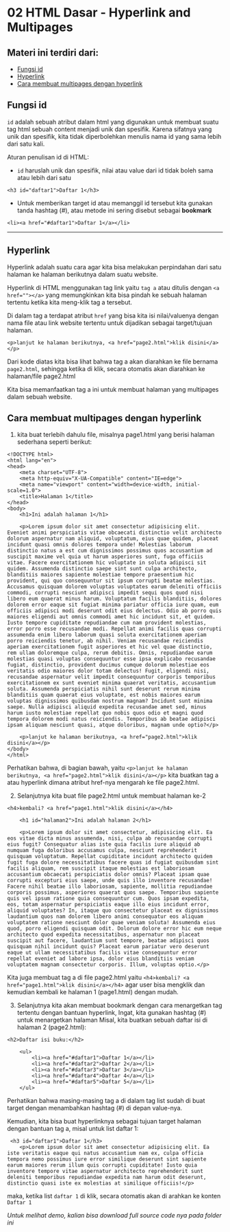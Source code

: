 # 02 HTML Dasar - Hyperlink and Multipages

## Materi ini terdiri dari:
- [Fungsi id](https://github.com/Juwono136/SCB_Coding/tree/master/02%20HTML%20Dasar%20-%20Hyperlink%20and%20Multipages#fungsi-id)
- [Hyperlink](https://github.com/Juwono136/SCB_Coding/tree/master/02%20HTML%20Dasar%20-%20Hyperlink%20and%20Multipages#hyperlink)
- [Cara membuat multipages dengan hyperlink](https://github.com/Juwono136/SCB_Coding/tree/master/02%20HTML%20Dasar%20-%20Hyperlink%20and%20Multipages#cara-membuat-multipages-dengan-hyperlink)

## Fungsi id
`id` adalah sebuah atribut dalam html yang digunakan untuk membuat suatu tag html sebuah content menjadi unik dan spesifik.
Karena sifatnya yang unik dan spesifik, kita tidak diperbolehkan menulis nama id yang sama lebih dari satu kali.

Aturan penulisan id di HTML:
- `id` haruslah unik dan spesifik, nilai atau value dari id tidak boleh sama atau lebih dari satu
```html5
<h3 id="daftar1">Daftar 1</h3>
```

- Untuk memberikan target id atau memanggil id tersebut kita gunakan tanda hashtag (#), atau metode ini sering disebut sebagai **bookmark**
```html5
<li><a href="#daftar1">Daftar 1</a></li>
```

___

## Hyperlink
Hyperlink adalah suatu cara agar kita bisa melakukan perpindahan dari satu halaman ke halaman berikutnya dalam suatu website.

Hyperlink di HTML menggunakan tag link yaitu `tag a` atau ditulis dengan `<a href=""></a>` yang memungkinkan kita bisa pindah ke sebuah halaman tertentu ketika kita meng-klik tag a tersebut.

Di dalam tag a terdapat atribut `href` yang bisa kita isi nilai/valuenya dengan nama file atau link website tertentu untuk dijadikan sebagai target/tujuan halaman.

```html5
<p>lanjut ke halaman berikutnya, <a href="page2.html">klik disini</a></p>
```

Dari kode diatas kita bisa lihat bahwa tag a akan diarahkan ke file bernama `page2.html`, sehingga ketika di klik, secara otomatis akan diarahkan ke halaman/file page2.html

Kita bisa memanfaatkan tag a ini untuk membuat halaman yang multipages dalam sebuah website.

## Cara membuat multipages dengan hyperlink
1. kita buat terlebih dahulu file, misalnya page1.html yang berisi halaman sederhana seperti berikut:
```html5
<!DOCTYPE html>
<html lang="en">
<head>
    <meta charset="UTF-8">
    <meta http-equiv="X-UA-Compatible" content="IE=edge">
    <meta name="viewport" content="width=device-width, initial-scale=1.0">
    <title>Halaman 1</title>
</head>
<body>
    <h1>Ini adalah halaman 1</h1>

    <p>Lorem ipsum dolor sit amet consectetur adipisicing elit. Eveniet animi perspiciatis vitae obcaecati distinctio velit architecto dolorum aspernatur nam aliquid, voluptatum, eius quae quidem, placeat incidunt quasi omnis dolores tempora unde! Molestias laborum distinctio natus a est cum dignissimos possimus quos accusantium ad suscipit maxime vel quia ut harum asperiores sunt, fuga officiis vitae. Facere exercitationem hic voluptate in soluta adipisci sit quidem. Assumenda distinctio saepe sint sunt culpa architecto, blanditiis maiores sapiente molestiae tempore praesentium hic provident, qui quo consequuntur sit ipsum corrupti beatae molestias. Accusamus quisquam dolorem voluptas voluptates earum deleniti officiis commodi, corrupti nesciunt adipisci impedit sequi quos quod nisi libero eum quaerat minus harum. Voluptatum facilis blanditiis, dolores dolorem error eaque sit fugiat minima pariatur officia iure quam, eum officiis adipisci modi deserunt odit eius delectus. Odio ab porro quis maiores eligendi aut omnis commodi amet hic incidunt sit, et quidem. Iusto tempore cupiditate repudiandae cum nam provident molestias, error porro esse recusandae modi. Repellat animi facilis quas corrupti assumenda enim libero laborum quasi soluta exercitationem aperiam porro reiciendis tenetur, ab nihil. Veniam recusandae reiciendis aperiam exercitationem fugit asperiores et hic vel quae distinctio, rem ullam doloremque culpa, rerum debitis. Omnis, repudiandae earum molestias quasi voluptas consequuntur esse ipsa explicabo recusandae fugiat, distinctio, provident ducimus cumque dolorum molestiae eos veritatis odio maiores dolor totam delectus! Fugit, eligendi nisi, recusandae aspernatur velit impedit consequuntur corporis temporibus exercitationem ex sunt eveniet minima quaerat veritatis, accusantium soluta. Assumenda perspiciatis nihil sunt deserunt rerum minima blanditiis quam quaerat eius voluptate, est nobis maiores earum voluptas dignissimos quibusdam nostrum magnam? Incidunt sunt minima saepe. Nulla adipisci aliquid expedita recusandae amet sed, minus harum iusto molestiae repellat quo nobis quos odio et magni quod tempora dolorem modi natus reiciendis. Temporibus ab beatae adipisci ipsam aliquam nesciunt quasi, atque doloribus, magnam unde optio?</p>

    <p>lanjut ke halaman berikutnya, <a href="page2.html">klik disini</a></p>
</body>
</html>
```
Perhatikan bahwa, di bagian bawah, yaitu `<p>lanjut ke halaman berikutnya, <a href="page2.html">klik disini</a></p>` kita buatkan tag a atau hyperlink dimana atribut href-nya mengarah ke file page2.html.

2. Selanjutnya kita buat file page2.html untuk membuat halaman ke-2
```html5
<h4>kembali? <a href="page1.html">klik disini</a></h4>
    
    <h1 id="halaman2">Ini adalah halaman 2</h1>

    <p>Lorem ipsum dolor sit amet consectetur, adipisicing elit. Ea eos vitae dicta minus assumenda, nisi, culpa ab recusandae corrupti eius fugit? Consequatur alias iste quia facilis iure aliquid ab numquam fuga doloribus accusamus culpa, nesciunt reprehenderit quisquam voluptatum. Repellat cupiditate incidunt architecto quidem fugit fuga dolore necessitatibus facere quas id fugiat quibusdam sint facilis aliquam, rem suscipit itaque molestias est laboriosam accusantium obcaecati perspiciatis dolor omnis? Placeat ipsam quae corrupti excepturi eius saepe, unde quis illo inventore recusandae! Facere nihil beatae illo laboriosam, sapiente, mollitia repudiandae corporis possimus, asperiores quaerat quos saepe. Temporibus sapiente quis vel ipsum ratione quia consequuntur cum. Quos ipsam expedita, eos, totam aspernatur perspiciatis eaque illo eius incidunt error, aliquid voluptates? In, itaque quo consectetur placeat ex dignissimos laudantium quos nam dolorem libero animi consequatur eos aliquam voluptatem ratione nesciunt dolor quae veniam soluta! Assumenda eius quod, porro eligendi quisquam odit. Dolorum dolore error hic eum neque architecto quod expedita necessitatibus, aspernatur non placeat suscipit aut facere, laudantium sunt tempore, beatae adipisci quos quisquam nihil incidunt quis? Placeat earum pariatur vero deserunt eaque ut ullam necessitatibus facilis vitae consequuntur error repellat eveniet ad labore ipsa, dolor eius blanditiis veniam voluptatem magnam consectetur corporis. Illum, voluptas optio.</p>
```

Kita juga membuat tag a di file page2.html yaitu `<h4>kembali? <a href="page1.html">klik disini</a></h4>` agar user bisa mengklik dan kemudian kembali ke halaman 1 (page1.html) dengan mudah.

3. Selanjutnya kita akan membuat bookmark dengan cara menargetkan tag tertentu dengan bantuan hyperlink, Ingat, kita gunakan hashtag (#) untuk menargetkan halaman
Misal, kita buatkan sebuah daftar isi di halaman 2 (page2.html):
```html5
<h2>Daftar isi buku:</h2>

    <ul>
        <li><a href="#daftar1">Daftar 1</a></li>
        <li><a href="#daftar2">Daftar 2</a></li>
        <li><a href="#daftar3">Daftar 3</a></li>
        <li><a href="#daftar4">Daftar 4</a></li>
        <li><a href="#daftar5">Daftar 5</a></li>
    </ul>
```
Perhatikan bahwa masing-masing tag a di dalam tag list sudah di buat target dengan menambahkan hashtag (#) di depan value-nya.

Kemudian, kita bisa buat hyperlinknya sebagai tujuan target halaman dengan bantuan tag a, misal untuk list daftar 1:
```html5
 <h3 id="daftar1">Daftar 1</h3>
    <p>Lorem ipsum dolor sit amet consectetur adipisicing elit. Ea iste veritatis eaque qui natus accusantium nam ex, culpa officia tempora nemo possimus iure error similique deserunt sint sapiente earum maiores rerum illum quis corrupti cupiditate! Iusto quia inventore tempore vitae aspernatur architecto reprehenderit sunt deleniti temporibus repudiandae expedita nam harum odit deserunt, distinctio quasi iste ex molestias at similique officiis!</p>
```
maka, ketika list `daftar 1` di klik, secara otomatis akan di arahkan ke konten `Daftar 1`

*Untuk melihat demo, kalian bisa download full source code nya pada folder ini*

